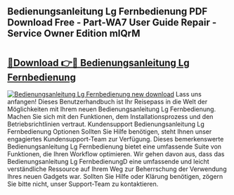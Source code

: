 ## Bedienungsanleitung Lg Fernbedienung PDF Download Free - Part-WA7 User Guide Repair - Service Owner Edition mIQrM

# <h2><a href="http://df4zw8m.blite.top/?on=Bedienungsanleitung+Lg+Fernbedienung">🔗Download 👉🔴 Bedienungsanleitung Lg Fernbedienung</a></h2>

[![Bedienungsanleitung Lg Fernbedienung new download](https://i.imgur.com/lujVjoI.png)](http://df4zw8m.blite.top/?on=Bedienungsanleitung+Lg+Fernbedienung)
Lass uns anfangen! Dieses Benutzerhandbuch ist Ihr Reisepass in die Welt der Möglichkeiten mit Ihrem neuen Bedienungsanleitung Lg Fernbedienung. Machen Sie sich mit den Funktionen, dem Installationsprozess und den Betriebsrichtlinien vertraut. Kundensupport Bedienungsanleitung Lg Fernbedienung Optionen Sollten Sie Hilfe benötigen, steht Ihnen unser engagiertes Kundensupport-Team zur Verfügung. Dieses bemerkenswerte Bedienungsanleitung Lg Fernbedienung bietet eine umfassende Suite von Funktionen, die Ihren Workflow optimieren. Wir gehen davon aus, dass das Bedienungsanleitung Lg FernbedienungD eine umfassende und leicht verständliche Ressource auf Ihrem Weg zur Beherrschung der Verwendung Ihres neuen Gadgets war. Sollten Sie Hilfe oder Klärung benötigen, zögern Sie bitte nicht, unser Support-Team zu kontaktieren.
